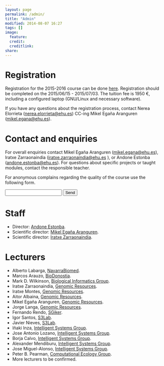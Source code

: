 ```yaml
---
layout: page
permalink: /admin/
title: "Admin"
modified: 2014-08-07 16:27
tags: []
image:
  feature: 
  credit: 
  creditlink: 
share: 
---
```


Registration
============

Registration for the 2015-2016 course can be done [here](http://www.ehu.es/en/web/titulospropios/izena-emateko-prozedura). Registration should be completed on the 2015/06/15 - 2015/07/03. The tuition fee is 1950 €, including a configured laptop (GNU/Linux and necessary software).

If you have any questions about the registration process, contact Nerea Elorrieta (nerea.elorrieta@ehu.es) CC-ing Mikel Egaña Aranguren (mikel.egana@ehu.es).

Contact and enquiries
=====================

For overall enquiries contact Mikel Egaña Aranguren (mikel.egana@ehu.es), Iratxe Zarraonaindia (iratxe.zarraonaindia@ehu.es ), or Andone Estonba (andone.estonba@ehu.es). For questions about specific projects or taught modules, contact the responsible teacher. 

For anonymous complains regarding the quality of the course use the following form.

<form action="//formspree.io/mikel.egana.aranguren@gmail.com" method="POST">
    <input type="text" name="name">
    <input type="submit" value="Send">
</form>

Staff
=====

* Director: [Andone Estonba](http://www.ehu.es/eu/web/gaffa/content/-/asset_publisher/q66H/content/info_pag_andone_estonba).
* Scientific director: [Mikel Egaña Aranguren](http://mikeleganaaranguren.com).
* Scientific director: [Iratxe Zarraonaindia](http://www.genomic-resources.eu/?page_id=408).

Lecturers
=========

* Alberto Labarga, [NavarraBiomed](http://navarrabiomed.es/).
* Marcos Arauzo, [BioDonostia](http://www.biodonostia.org/en/areas_investigacion/bioengineering/computacional-biology-and-systems-biomedicine/).
* Mark D. Wilkinson, [Biological Informatics Group](http://www.wilkinsonlab.info/).
* Iratxe Zarraonaindia, [Genomic Resources](http://www.genomic-resources.eu/).
* Iratxe Montes, [Genomic Resources](http://www.genomic-resources.eu/).
* Aitor Albaina, [Genomic Resources](http://www.genomic-resources.eu/).
* Mikel Egaña Aranguren, [Genomic Resources](http://www.genomic-resources.eu/).
* Jorge Langa, [Genomic Resources](http://www.genomic-resources.eu/).
* Fernando Rendo, [SGiker](http://www.genomic-resources.eu/).
* Igor Santos, [S3Lab](http://s3lab.deusto.es).
* Javier Nieves, [S3Lab](http://s3lab.deusto.es).
* Iñaki Inza, [Intelligent Systems Group](http://www.sc.ehu.es/ccwbayes/isg/).
* Jose Antonio Lozano, [Intelligent Systems Group](http://www.sc.ehu.es/ccwbayes/isg/).
* Borja Calvo, [Intelligent Systems Group](http://www.sc.ehu.es/ccwbayes/isg/).
* Alexander Mendiburu, [Intelligent Systems Group](http://www.sc.ehu.es/ccwbayes/isg/).
* Jose Miguel-Alonso, [Intelligent Systems Group](http://www.sc.ehu.es/ccwbayes/isg/).
* Peter B. Pearman, [Computational Ecology Group](http://www.ikerbasque.net/index.php?option=com_researcher&task=view&rese=187&Itemid=302&lang=en_EN).
* More lecturers to be confirmed.

